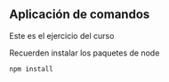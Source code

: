 ## Aplicación de comandos

Este es el ejercicio del curso


Recuerden instalar los paquetes de node

```
npm install
```

